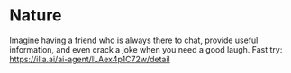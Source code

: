 # Nature
Imagine having a friend who is always there to chat, provide useful information, and even crack a joke when you need a good laugh.
Fast try: https://illa.ai/ai-agent/ILAex4p1C72w/detail
